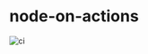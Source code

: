 # node-on-actions

![ci](https://github.com/ulgoon/node-on-actions/actions/workflows/first.yml/badge.svg)
